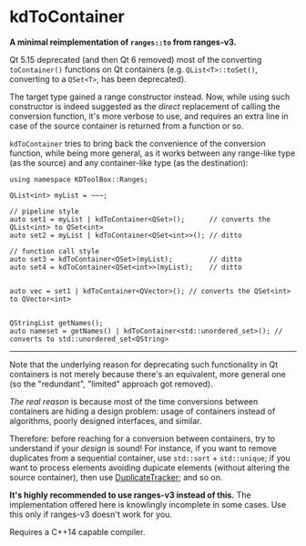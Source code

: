kdToContainer
=============

**A minimal reimplementation of `ranges::to` from ranges-v3.**

Qt 5.15 deprecated (and then Qt 6 removed) most of the converting
`toContainer()` functions on Qt containers (e.g. `QList<T>::toSet()`,
converting to a `QSet<T>`, has been deprecated).

The target type gained a range constructor instead. Now, while using
such constructor is indeed suggested as the *direct* replacement of
calling the conversion function, it's more verbose to use, and
requires an extra line in case of the source container is returned from
a function or so.

`kdToContainer` tries to bring back the convenience of the conversion
function, while being more general, as it works between any range-like
type (as the source) and any container-like type (as the destination):

```
using namespace KDToolBox::Ranges;

QList<int> myList = ~~~;

// pipeline style
auto set1 = myList | kdToContainer<QSet>();      // converts the QList<int> to QSet<int>
auto set2 = myList | kdToContainer<QSet<int>>(); // ditto

// function call style
auto set3 = kdToContainer<QSet>(myList);         // ditto
auto set4 = kdToContainer<QSet<int>>(myList);    // ditto


auto vec = set1 | kdToContainer<QVector>(); // converts the QSet<int> to QVector<int>


QStringList getNames();
auto nameset = getNames() | kdToContainer<std::unordered_set>(); // converts to std::unordered_set<QString>

```

---

Note that the underlying reason for deprecating such functionality in
Qt containers is not merely because there's an equivalent, more general
one (so the "redundant", "limited" approach got removed).

*The real reason* is because most of the time conversions between
containers are hiding a design problem: usage of containers instead of
algorithms, poorly designed interfaces, and similar.

Therefore: before reaching for a conversion between containers, try to
understand if your _design_ is sound! For instance, if you want to remove
duplicates from a sequential container, use `std::sort` + `std::unique`;
if you want to process elements avoiding dupicate elements (without
altering the source container), then use
[DuplicateTracker](https://github.com/KDAB/KDToolBox/tree/master/cpp/duplicatetracker);
and so on.

**It's highly recommended to use ranges-v3 instead of this.**
The implementation offered here is knowlingly incomplete in some cases.
Use this only if ranges-v3 doesn't work for you.

Requires a C++14 capable compiler.
